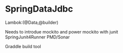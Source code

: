 # SpringDataJdbc

Lambok:(@Data,@builder)

Needs to introdue mockito and power mockito with junit
SpringJunit4Runner
PMD/Sonar

Graddle build tool
